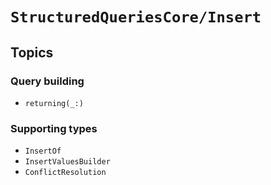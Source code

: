 # ``StructuredQueriesCore/Insert``

## Topics

### Query building

- ``returning(_:)``

### Supporting types

- ``InsertOf``
- ``InsertValuesBuilder``
- ``ConflictResolution``
